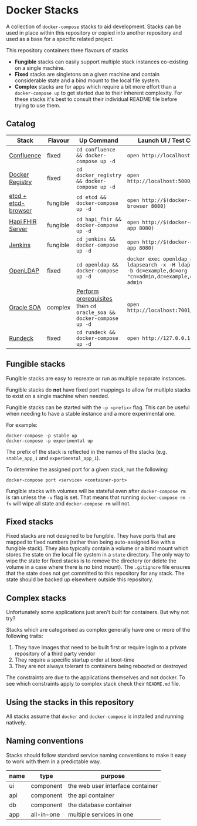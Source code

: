 # Docker Stacks

A collection of `docker-compose` stacks to aid development. Stacks can be used in place within this repository or copied into another repository and used as a base for a specific related project.

This repository containers three flavours of stacks

* **Fungible** stacks can easily support multiple stack instances co-existing on a single machine.
* **Fixed** stacks are singletons on a given machine and contain considerable state and a bind mount to the local file system.
* **Complex** stacks are for apps which require a bit more effort than a `docker-compose up` to get started due to their inherent complexity. For these stacks it's best to consult their individual README file before trying to use them.

## Catalog

| Stack                    | Flavour  | Up Command                                 | Launch UI / Test Command     |
| -------------------------| -------- | ------------------------------------------ | ---------------------------- |
| [Confluence](confluence) | fixed    | `cd confluence && docker-compose up -d`    | `open http://localhost:8090` |
| [Docker Registry](docker_registry) | fixed | `cd docker_registry && docker-compose up -d`    | `open http://localhost:5000/v2/_catalog` |
| [etcd + etcd-browser](etcd) | fungible | `cd etcd && docker-compose up -d`  | `open http://$(docker-compose port browser 8000)` |
| [Hapi FHIR Server](hapi_fhir) | fungible | `cd hapi_fhir && docker-compose up -d` | `open http://$(docker-compose port app 8080)` |
| [Jenkins](jenkins) | fungible | `cd jenkins && docker-compose up -d`       | `open http://$(docker-compose port app 8080)` |
| [OpenLDAP](openldap) | fixed | `cd openldap && docker-compose up -d` | `docker exec openldap_app_1 ldapsearch -x -H ldap://localhost -b dc=example,dc=org -D "cn=admin,dc=example,dc=org" -w admin` |
| [Oracle SOA](oracle_soa) | complex  | [Perform prerequisites](oracle_soa/README.md) then `cd oracle_soa && docker-compose up -d`  | `open http://localhost:7001/console` |
| [Rundeck](rundeck) | fixed | `cd rundeck && docker-compose up -d` |  `open http://127.0.0.1:4440` |

## Fungible stacks

Fungible stacks are easy to recreate or run as multiple separate instances.

Fungible stacks do **not** have fixed port mappings to allow for multiple stacks to exist on a single machine when needed.

Fungible stacks can be started with the `-p <prefix>` flag. This can be useful when needing to have a stable instance and a more experimental one.

For example:

```
docker-compose -p stable up
docker-compose -p experimental up
```

The prefix of the stack is reflected in
the names of the stacks (e.g. `stable_app_1` and `experimental_app_1`).

To determine the assigned port for a given stack, run the following:

```
docker-compose port <service> <container-port>
```

Fungible stacks with volumes will be stateful even after `docker-compose rm` is ran unless the `-v` flag is set. That means that running `docker-compose rm -fv` will wipe all state and `docker-compose rm` will not.

## Fixed stacks

Fixed stacks are not designed to be fungible. They have ports that are mapped to fixed numbers (rather than being auto-assigned like with a fungible stack). They also typically contain a volume or a bind mount which stores the state on the local file system in a `state` directory. The only way to wipe the state for fixed stacks is to remove the directory (or delete the volume in a case where there is no bind mount). The `.gitignore` file ensures that the state does not get committed to this repository for any stack. The state should be backed up elsewhere outside this repository.

## Complex stacks

Unfortunately some applications just aren't built for containers. But why not try?

Stacks which are categorised as complex generally have one or more of the following traits:

1. They have images that need to be built first or require login to a private repository of a third party vendor
2. They require a specific startup order at boot-time
3. They are not always tolerant to containers being rebooted or destroyed

The constraints are due to the applications themselves and not docker. To see which constraints apply to complex stack check their `README.md` file.

## Using the stacks in this repository

All stacks assume that `docker` and `docker-compose` is installed and running natively.

## Naming conventions

Stacks should follow standard service naming conventions to make it easy to work with them
in a predictable way.

| name | type       | purpose                             |
| ---- | ---------- | ----------------------------------- |
| ui   | component  | the web user interface container    |
| api  | component  | the api container                   |
| db   | component  | the database container              |
| app  | all-in-one | multiple services in one            |
